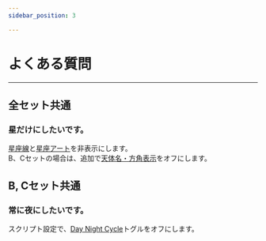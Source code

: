 ```yaml
---
sidebar_position: 3

---
```


# よくある質問
<hr/>

## 全セット共通
### 星だけにしたいです。
[星座線](../Settings_A/#constellation-lines)と[星座アート](../Settings_A/#constellation-arts)を非表示にします。  
B、Cセットの場合は、追加で[天体名・方角表示](../Settings_BC/#turn-off-name-labels)をオフにします。

## B, Cセット共通
### 常に夜にしたいです。
スクリプト設定で、[Day Night Cycle](../Settings_BC/#sky-color-settings)トグルをオフにします。